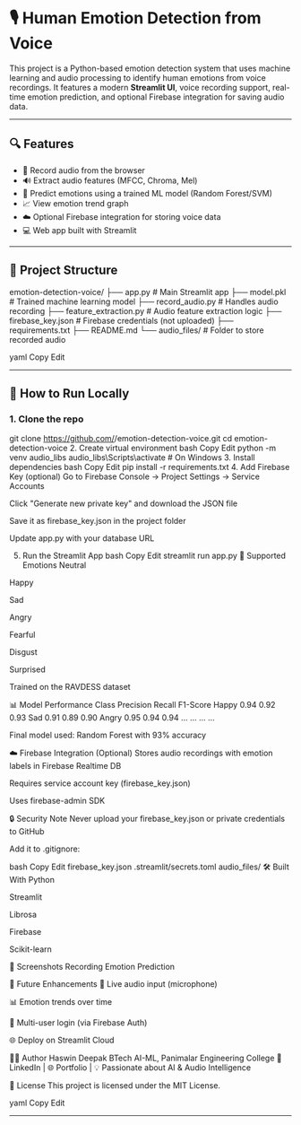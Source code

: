 # 🎙️ Human Emotion Detection from Voice

This project is a Python-based emotion detection system that uses machine learning and audio processing to identify human emotions from voice recordings. It features a modern **Streamlit UI**, voice recording support, real-time emotion prediction, and optional Firebase integration for saving audio data.

---

## 🔍 Features

- 🎤 Record audio from the browser
- 🔊 Extract audio features (MFCC, Chroma, Mel)
- 🧠 Predict emotions using a trained ML model (Random Forest/SVM)
- 📈 View emotion trend graph
- ☁️ Optional Firebase integration for storing voice data
- 💻 Web app built with Streamlit

---

## 📂 Project Structure

emotion-detection-voice/
├── app.py # Main Streamlit app
├── model.pkl # Trained machine learning model
├── record_audio.py # Handles audio recording
├── feature_extraction.py # Audio feature extraction logic
├── firebase_key.json # Firebase credentials (not uploaded)
├── requirements.txt
├── README.md
└── audio_files/ # Folder to store recorded audio

yaml
Copy
Edit

---

## 🚀 How to Run Locally

### 1. Clone the repo


git clone https://github.com/<your-username>/emotion-detection-voice.git
cd emotion-detection-voice
2. Create virtual environment
bash
Copy
Edit
python -m venv audio_libs
audio_libs\Scripts\activate   # On Windows
3. Install dependencies
bash
Copy
Edit
pip install -r requirements.txt
4. Add Firebase Key (optional)
Go to Firebase Console → Project Settings → Service Accounts

Click "Generate new private key" and download the JSON file

Save it as firebase_key.json in the project folder

Update app.py with your database URL

5. Run the Streamlit App
bash
Copy
Edit
streamlit run app.py
🧠 Supported Emotions
Neutral

Happy

Sad

Angry

Fearful

Disgust

Surprised

Trained on the RAVDESS dataset

📊 Model Performance
Class	Precision	Recall	F1-Score
Happy	0.94	0.92	0.93
Sad	0.91	0.89	0.90
Angry	0.95	0.94	0.94
...	...	...	...

Final model used: Random Forest with 93% accuracy

☁️ Firebase Integration (Optional)
Stores audio recordings with emotion labels in Firebase Realtime DB

Requires service account key (firebase_key.json)

Uses firebase-admin SDK

🔒 Security Note
Never upload your firebase_key.json or private credentials to GitHub

Add it to .gitignore:

bash
Copy
Edit
firebase_key.json
.streamlit/secrets.toml
audio_files/
🛠 Built With
Python

Streamlit

Librosa

Firebase

Scikit-learn

📸 Screenshots
Recording	Emotion Prediction

🤖 Future Enhancements
🎯 Live audio input (microphone)

📊 Emotion trends over time

📁 Multi-user login (via Firebase Auth)

🌐 Deploy on Streamlit Cloud

🧑‍💻 Author
Haswin Deepak
BTech AI-ML, Panimalar Engineering College
🔗 LinkedIn | 🌐 Portfolio | 💡 Passionate about AI & Audio Intelligence

📜 License
This project is licensed under the MIT License.

yaml
Copy
Edit

---
